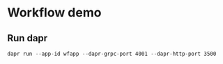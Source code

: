 # Workflow demo
## Run dapr
```dapr run --app-id wfapp --dapr-grpc-port 4001 --dapr-http-port 3500```
